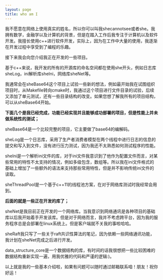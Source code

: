 ```yaml
---
layout: page
title: who am I
---
```


我不愿意在网络上使用真实的姓名，所以你可以叫我shecannotsee或者she。我拥有数学，金融学以及计算机的背景，但是在踏入工作后我专注于计算机以及软件开发。我擅长使用c++进行软件开发，实际上，因为在工作中大量的使用，我逐渐在开发过程中享受到了编程的乐趣。

接下来我会向您介绍我正在开发的一些项目。

基于c++来说，我开发的所有的开源库的命名空间都在使用she开头，例如日志库sheLog，ini解析库sheIni，网络库sheNet等。

我通常会在sheBase64这个项目上试验一些新的想法，例如最开始我在试图组织项目时，从Makefile转向cmake时，我通过这个项目进行文件目录的试验，后续又添加了单元测试，还有一些目录结构的改变。如果您想了解我所有的项目结构，可以从sheBase64开始。

**下面几个是我已经完成，功能已经实现并且能够成功部署的项目，但是性能上并未做系统性的测试；**

sheBase64是一个比较完整的项目，它主要做了base64的编解码。

sheLog是一个日志库，采用了生产者消费者模型在两个线程中进行日志的信息的提交和写入到文件，没有进行压力测试，因为我还不太熟悉如何测试程序的性能。

sheIni是一个解析ini文件的库，对于ini文件我意识到了他作为配置文件而言，对某些常用的特性不太支持的情况，例如多级包含，数组等。所以我在ini文件格式的基础上增加了一些额外的语法来支持那些常用特性，但是并不影响传统ini文件的读取。

sheThreadPool是一个基于c++11的线程池方案，在对于网络库测试时我经常会用到。

**后面的就是一些正在开发的库了；**

sheNet是我目前正在开发的一个网络库。当我意识到网络通讯是各种项目的基础库以后我开始着手开发该库。但是对于网络而言，我并不考虑跨平台，因为我的服务程序总是会部署在linux系统上。但是客户端就不关我的事啦哈哈。

sheRaft我只写了一些关于raft共识性算法的笔记，因为依赖一些网络通讯功能，我计划在sheNet完成之后进行开发。

data_structure_core是一个数据结构的库，有时间的话我很想把一些比较困难的数据结构重新实现一遍，用我优雅的代码和严谨的逻辑:)。

以上就是我的一些基本介绍啦，如果有问题可以随时通过邮箱联系咱！朋友！祝你好运！